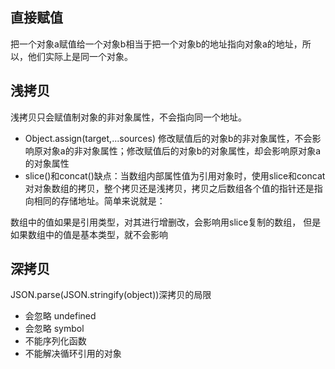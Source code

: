 ## 直接赋值
把一个对象a赋值给一个对象b相当于把一个对象b的地址指向对象a的地址，所以，他们实际上是同一个对象。

## 浅拷贝
浅拷贝只会赋值制对象的非对象属性，不会指向同一个地址。
- Object.assign(target,...sources) 修改赋值后的对象b的非对象属性，不会影响原对象a的非对象属性；修改赋值后的对象b的对象属性，却会影响原对象a的对象属性
- slice()和concat()缺点：当数组内部属性值为引用对象时，使用slice和concat对对象数组的拷贝，整个拷贝还是浅拷贝，拷贝之后数组各个值的指针还是指向相同的存储地址。简单来说就是：

数组中的值如果是引用类型，对其进行增删改，会影响用slice复制的数组，
但是如果数组中的值是基本类型，就不会影响
## 深拷贝
JSON.parse(JSON.stringify(object))深拷贝的局限
- 会忽略 undefined
- 会忽略 symbol
- 不能序列化函数
- 不能解决循环引用的对象